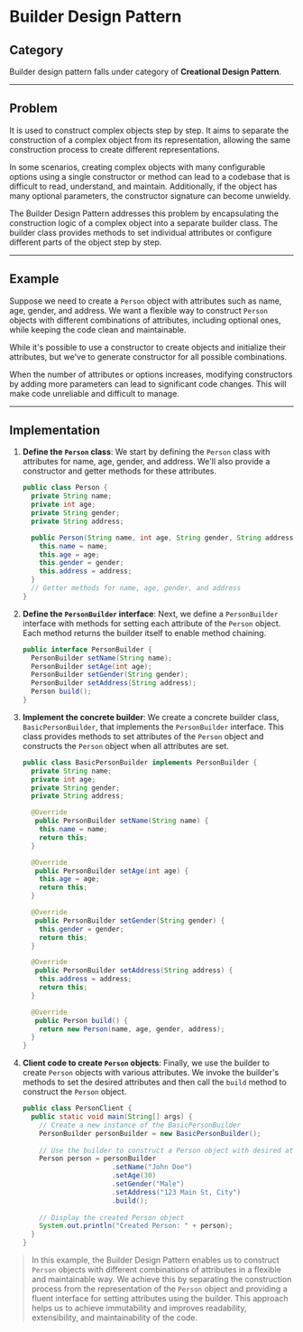 # Builder Design Pattern

## Category

Builder design pattern falls under category of **Creational Design Pattern**.

---

## Problem

It is used to construct complex objects step by step. It aims to separate the construction of a complex object from its representation, allowing the same construction process to create different representations.

In some scenarios, creating complex objects with many configurable options using a single constructor or method can lead to a codebase that is difficult to read, understand, and maintain. Additionally, if the object has many optional parameters, the constructor signature can become unwieldy.

The Builder Design Pattern addresses this problem by encapsulating the construction logic of a complex object into a separate builder class. The builder class provides methods to set individual attributes or configure different parts of the object step by step.

---

## Example

Suppose we need to create a `Person` object with attributes such as name, age, gender, and address. We want a flexible way to construct `Person` objects with different combinations of attributes, including optional ones, while keeping the code clean and maintainable.

While it's possible to use a constructor to create objects and initialize their attributes, but we've to generate constructor for all possible combinations.

When the number of attributes or options increases, modifying constructors by adding more parameters can lead to significant code changes. This will make code unreliable and difficult to manage.

---

## Implementation

1. **Define the `Person` class**: We start by defining the `Person` class with attributes for name, age, gender, and address. We'll also provide a constructor and getter methods for these attributes.

    ```java
    public class Person {
      private String name;
      private int age;
      private String gender;
      private String address;
    
      public Person(String name, int age, String gender, String address) {
        this.name = name;
        this.age = age;
        this.gender = gender;
        this.address = address;
      }
      // Getter methods for name, age, gender, and address
    }
    ```

2. **Define the `PersonBuilder` interface**: Next, we define a `PersonBuilder` interface with methods for setting each attribute of the `Person` object. Each method returns the builder itself to enable method chaining.

    ```java
    public interface PersonBuilder {
      PersonBuilder setName(String name);
      PersonBuilder setAge(int age);
      PersonBuilder setGender(String gender);
      PersonBuilder setAddress(String address);
      Person build();
    }
    ```

3. **Implement the concrete builder**: We create a concrete builder class, `BasicPersonBuilder`, that implements the `PersonBuilder` interface. This class provides methods to set attributes of the `Person` object and constructs the `Person` object when all attributes are set.

    ```java
    public class BasicPersonBuilder implements PersonBuilder {
      private String name;
      private int age;
      private String gender;
      private String address;
    
      @Override
       public PersonBuilder setName(String name) {
        this.name = name;
        return this;
      }
    
      @Override
       public PersonBuilder setAge(int age) {
        this.age = age;
        return this;
      }
    
      @Override
       public PersonBuilder setGender(String gender) {
        this.gender = gender;
        return this;
      }
    
      @Override
       public PersonBuilder setAddress(String address) {
        this.address = address;
        return this;
      }
    
      @Override
       public Person build() {
        return new Person(name, age, gender, address);
      }
    }
    ```

4. **Client code to create `Person` objects**: Finally, we use the builder to create `Person` objects with various attributes. We invoke the builder's methods to set the desired attributes and then call the `build` method to construct the `Person` object.

    ```java
    public class PersonClient {
      public static void main(String[] args) {
        // Create a new instance of the BasicPersonBuilder
        PersonBuilder personBuilder = new BasicPersonBuilder();
        
        // Use the builder to construct a Person object with desired attributes
        Person person = personBuilder
                          .setName("John Doe")
                          .setAge(30)
                          .setGender("Male")
                          .setAddress("123 Main St, City")
                          .build();
        
        // Display the created Person object
        System.out.println("Created Person: " + person);
      }
    }
    ```

> In this example, the Builder Design Pattern enables us to construct `Person` objects with different combinations of attributes in a flexible and maintainable way. We achieve this by separating the construction process from the representation of the `Person` object and providing a fluent interface for setting attributes using the builder. This approach helps us to achieve immutability and improves readability, extensibility, and maintainability of the code.
